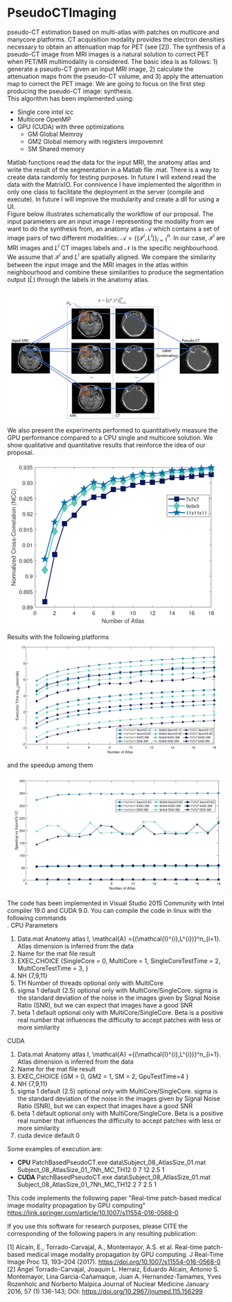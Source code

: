 # PseudoCTImaging
pseudo-CT estimation based on multi-atlas with patches on mutlicore and manycore platforms. CT acquisition modality provides the electron densities necessary to obtain an attenuation map for PET (see [2]). The synthesis of a pseudo-CT image from MRI images is a natural solution to correct PET when PET/MR multimodality is considered. The basic idea is as follows: 1) generate a pseudo-CT given an input MRI image, 2) calculate the attenuation maps from the pseudo-CT volume, and  3) apply the attenuation map to correct the PET image. We are going to focus on the first step producing the pseudo-CT image: synthesis. <br/>
This algorithm has been implemented using: <br/>

 * Single core intel icc
 * Multicore OpenMP
 * GPU (CUDA) with three optimizations
    * GM Global Memroy
    * GM2 Global memory with registers imrpovemnt 
    * SM Shared memory 
           


Matlab functions read the data for the input MRI, the anatomy atlas and write the result of the segmentation in a Matlab file .mat. There is a way to create data randomly for testing purposes. In future I will extend read the data with the MatrixIO. For connivence I have implemented the algorithm in only one class to facilitate the deployment in the server (compile and execute). In future I will improve the modularity and create a dll for using a UI.  <br/>
Figure below illustrates schematically the workflow of our proposal. The input parameters are an input image $I$ representing the modality from we want to do the synthesis from, an anatomy atlas $\mathcal{A}$ which contains a set of image pairs of two different modalities: $\mathcal{A} =\{(\mathcal{I}^{i},L^{i})\}^n_{i=1}$. In our case, $\mathcal{I}^{i}$ are MRI images and $L^i$ CT images labels and $\mathcal{N}$ is the specific neighbourhood. We assume that $\mathcal{I}^{i}$ and $L^{i}$ are spatially aligned. We compare the similarity between the input image and the MRI images in the atlas within neighbourhood and combine these similarities to produce the segmentation output ($\hat{L}$) through the labels in the anatomy atlas. <br/>
<br/>

![](imgs/Workflow.png)

We also present the experiments performed to quantitatively measure the GPU performance compared to a CPU single and multicore solution. We show qualitative and quantitative results that reinforce the idea of our proposal. <br/>
![](imgs/Correlation.png)

Results with the following platforms <br/>
![](imgs/Results.png)

and the speedup among them

![](imgs/SpeedUp.png)



The code has been implemented in Visual Studio 2015 Community with Intel compiler 19.0 and CUDA 9.0. You can compile the code in linux with the following commands <br/>.
CPU Parameters
1. Data.mat Anatomy atlas I, \mathcal{A} =\{(\mathcal{I}^{i},L^{i})\}^n_{i=1}. Atlas dimension is inferred from the data
2. Name for the mat file result
3. EXEC_CHOICE {SingleCore = 0, MultiCore = 1, SingleCoreTestTime = 2, MultiCoreTestTime = 3, } 
4. NH {7,9,11} 
5. TH Number of threads optional only with MultiCore 
6. sigma 1 default (2.5) optional only with MultiCore/SingleCore. sigma is the standard deviation of the noise in the images given by Signal Noise Ratio (SNR), but we can expect that images have a good SNR
7. beta 1 default optional only with MultiCore/SingleCore. Beta is a positive real number that influences the difficulty to accept patches with less or more similarity

CUDA
1. Data.mat Anatomy atlas I, \mathcal{A} =\{(\mathcal{I}^{i},L^{i})\}^n_{i=1}. Atlas dimension is inferred from the data
2. Name for the mat file result
3. EXEC_CHOICE {GM = 0, 	GM2 = 1, 	SM = 2, 	GpuTestTime=4 } 
4. NH {7,9,11} 
5. sigma 1 default (2.5) optional only with MultiCore/SingleCore. sigma is the standard deviation of the noise in the images given by Signal Noise Ratio (SNR), but we can expect that images have a good SNR
6. beta 1 default optional only with MultiCore/SingleCore. Beta is a positive real number that influences the difficulty to accept patches with less or more similarity
7. cuda device default 0

Some examples of execution are: <br/>

* **CPU** PatchBasedPseudoCT.exe data\Subject_08_AtlasSize_01.mat Subject_08_AtlasSize_01_7Nh_MC_TH12 0 7 12 2.5 1
* **CUDA** PatchBasedPseudoCT.exe data\Subject_08_AtlasSize_01.mat Subject_08_AtlasSize_01_7Nh_MC_TH12 2 7 2.5 1

This code implements the following paper "Real-time patch-based medical image modality propagation by GPU computing" https://link.springer.com/article/10.1007/s11554-016-0568-0 <br/>

If you use this software for research purposes, please CITE the corresponding of the following papers in any resulting publication: <br/>

[1] Alcaín, E., Torrado-Carvajal, A., Montemayor, A.S. et al. Real-time patch-based medical image modality propagation by GPU computing. J Real-Time Image Proc 13, 193–204 (2017). https://doi.org/10.1007/s11554-016-0568-0 <br/>
[2] Angel Torrado-Carvajal, Joaquin L. Herraiz, Eduardo Alcain, Antonio S. Montemayor, Lina Garcia-Cañamaque, Juan A. Hernandez-Tamames, Yves Rozenholc and Norberto Malpica
Journal of Nuclear Medicine January 2016, 57 (1) 136-143; DOI: https://doi.org/10.2967/jnumed.115.156299 <br/>

